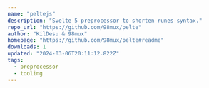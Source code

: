 ```yaml
---
name: "peltejs"
description: "Svelte 5 preprocessor to shorten runes syntax."
repo_url: "https://github.com/98mux/pelte"
author: "KilDesu & 98mux"
homepage: "https://github.com/98mux/pelte#readme"
downloads: 1
updated: "2024-03-06T20:11:12.822Z"
tags: 
  - preprocessor
  - tooling
---
```

